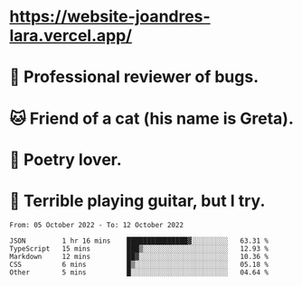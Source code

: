 # https://website-joandres-lara.vercel.app/
# 🐛 Professional reviewer of bugs.
# 🐱 Friend of a cat (his name is Greta).
# 📜 Poetry lover.
# 🎸 Terrible playing guitar, but I try.

<!--START_SECTION:waka-->

```text
From: 05 October 2022 - To: 12 October 2022

JSON         1 hr 16 mins    ███████████████▓░░░░░░░░░   63.31 %
TypeScript   15 mins         ███▒░░░░░░░░░░░░░░░░░░░░░   12.93 %
Markdown     12 mins         ██▓░░░░░░░░░░░░░░░░░░░░░░   10.36 %
CSS          6 mins          █▒░░░░░░░░░░░░░░░░░░░░░░░   05.18 %
Other        5 mins          █░░░░░░░░░░░░░░░░░░░░░░░░   04.64 %
```

<!--END_SECTION:waka-->
